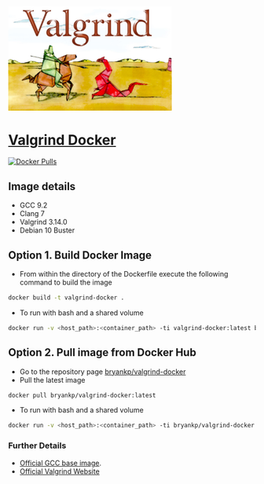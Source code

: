 <!-- Add padding between images -->
<div>
    <img src="https://raw.githubusercontent.com/KnowledgePending/valgrind-docker/master/images/valgrind-logo.jpg" display="inline-block"
    margin-left="auto"
    margin-right="auto"
    width="66%" ></img>
</div>  

# [Valgrind Docker](https://github.com/KnowledgePending/Valgrind-Docker)
[![Docker Pulls](https://img.shields.io/docker/pulls/bryankp/valgrind-docker.svg)](https://hub.docker.com/r/bryankp/valgrind-docker)



## Image details
* GCC 9.2
* Clang 7
* Valgrind 3.14.0
* Debian 10 Buster

## Option 1. Build Docker Image
* From within the directory of the Dockerfile execute the following command to build the image
```BASH
docker build -t valgrind-docker .
```
* To run with bash and a shared volume
```BASH
docker run -v <host_path>:<container_path> -ti valgrind-docker:latest bash
```
## Option 2. Pull image from Docker Hub
* Go to the repository page [bryankp/valgrind-docker](https://hub.docker.com/r/bryankp/valgrind-docker)
* Pull the latest image
```BASH
docker pull bryankp/valgrind-docker:latest
```

* To run with bash and a shared volume
```BASH
docker run -v <host_path>:<container_path> -ti bryankp/valgrind-docker:latest bash
```



### Further Details
* [Official GCC base image](https://hub.docker.com/r/_/gcc/).
* [Official Valgrind Website](https://valgrind.org/)
